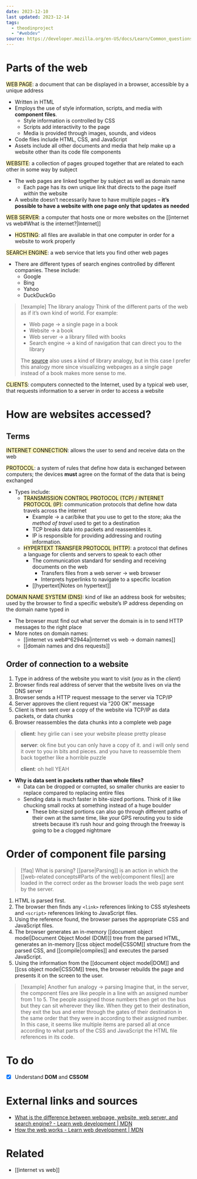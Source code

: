```yaml
---
date: 2023-12-10
last updated: 2023-12-14
tags:
  - theodinproject
  - "#webdev"
source: https://developer.mozilla.org/en-US/docs/Learn/Common_questions/Web_mechanics/Pages_sites_servers_and_search_engines
---
```

# Parts of the web

<mark style="background: #FFF3A3A6;">WEB PAGE</mark>: a document that can be displayed in a browser, accessible by a unique address
- Written in HTML
- Employs the use of style information, scripts, and media with **component files**.
	- Style information is controlled by CSS
	- Scripts add interactivity to the page
	- Media is provided through images, sounds, and videos
- Code files include HTML, CSS, and JavaScript
- Assets include all other documents and media that help make up a website other than its code file components

<mark style="background: #FFF3A3A6;">WEBSITE</mark>: a collection of pages grouped together that are related to each other in some way by subject
- The web pages are linked together by subject as well as domain name
	- Each page has its own unique link that directs to the page itself *within* the website
- A website doesn’t necessarily have to have multiple pages – **it’s possible to have a website with one page only that updates as needed**

<mark style="background: #FFF3A3A6;">WEB SERVER</mark>: a computer that hosts one or more websites on the [[internet vs web#What is the internet?|Internet]] 
- <mark style="background: #FFF3A3A6;">HOSTING</mark>: all files are available in that one computer in order for a website to work properly

<mark style="background: #FFF3A3A6;">SEARCH ENGINE</mark>: a web service that lets you find other web pages
- There are different types of search engines controlled by different companies. These include:
	- Google
	- Bing
	- Yahoo
	- DuckDuckGo

> [!example] The library analogy
> Think of the different parts of the web as if it’s own kind of world. For example:
> 
> - Web page → a single page in a book
> - Website → a book
> - Web server → a library filled with books
> - Search engine → a kind of navigation that can direct you to the library
> 
> The  [source](https://developer.mozilla.org/en-US/docs/Learn/Common_questions/Web_mechanics/Pages_sites_servers_and_search_engines) also uses a kind of library analogy, but in this case I prefer this analogy more since visualizing webpages as a single page instead of a book makes more sense to me.

<mark style="background: #FFF3A3A6;">CLIENTS</mark>: computers connected to the Internet, used by a typical web user, that requests information to a server in order to access a website

# How are websites accessed?

## Terms

<mark style="background: #FFF3A3A6;">INTERNET CONNECTION</mark>: allows the user to send and receive data on the web

<mark style="background: #FFF3A3A6;">PROTOCOL</mark>: a system of rules that define how data is exchanged between computers; the devices **must** agree on the format of the data that is being exchanged
- Types include:
	- <mark style="background: #FFF3A3A6;">TRANSMISSION CONTROL PROTOCOL (TCP) / INTERNET PROTOCOL (IP):</mark> communication protocols that define how data travels across the internet
		- Example → a car/bike that you use to get to the store; aka the *method of travel* used to get to a destination
		- TCP breaks data into packets and reassembles it.
		- IP is responsible for providing addressing and routing information.
	- <mark style="background: #FFF3A3A6;">HYPERTEXT TRANSFER PROTOCOL (HTTP)</mark>: a protocol that defines a language for clients and servers to speak to each other
		- The communication standard for sending and receiving documents on the web
			- Transfers files from a web server → web browser
			- Interprets hyperlinks to navigate to a specific location
		- [[hypertext|Notes on hypertext]]

<mark style="background: #FFF3A3A6;">DOMAIN NAME SYSTEM (DNS)</mark>: kind of like an address book for websites; used by the browser to find a specific website’s IP address depending on the domain name typed in
- The browser must find out what server the domain is in to send HTTP messages to the right place
- More notes on domain names:
	- [[internet vs web#^62944a|internet vs web → domain names]]
	- [[domain names and dns requests]]
## Order of connection to a website
1. Type in address of the website you want to visit (*you* as in the *client*)
2. Browser finds real address of server that the website lives on via the DNS server
3. Browser sends a HTTP request message to the server via TCP/IP
4. Server approves the client request via “200 OK” message
5. Client is then sent over a copy of the website via TCP/IP as data packets, or data chunks
6. Browser reassembles the data chunks into a complete web page

> **client**: hey girlie can i see your website please pretty please
> 
> **server**: ok fine but you can only have a copy of it. and i will only send it over to you in bits and pieces. and you have to reassemble them back together like a horrible puzzle
> 
> **client**: oh hell YEAH

- **Why is data sent in packets rather than whole files?**
	- Data can be dropped or corrupted, so smaller chunks are easier to replace compared to replacing entire files
	- Sending data is much faster in bite-sized portions. Think of it like chucking small rocks at something instead of a huge boulder
		- These bite-sized portions can also go through different paths of their own at the same time, like your GPS rerouting you to side streets because it’s rush hour and going through the freeway is going to be a clogged nightmare

# Order of component file parsing

> [!faq] What is parsing?
> [[parse|Parsing]] is an action in which the [[web-related concepts#Parts of the web|component files]] are loaded in the correct order as the browser loads the web page sent by the server.

1. HTML is parsed first. 
2. The browser then finds any ```<link>``` references linking to CSS stylesheets and ```<script>``` references linking to JavaScript files.
3. Using the reference found, the browser parses the appropriate CSS and JavaScript files.
4. The browser generates an in-memory [[document object model|Document Object Model (DOM)]] tree from the parsed HTML, generates an in-memory [[css object model|CSSOM]] structure from the parsed CSS, and [[compile|compiles]] and executes the parsed JavaScript.
1. Using the information from the [[document object model|DOM]] and [[css object model|CSSOM]] trees, the browser rebuilds the page and presents it on the screen to the user.

> [!example] Another fun analogy → parsing
> Imagine that, in the server, the component files are like people in a line with an assigned number from 1 to 5. The people assigned those numbers then get  on the bus but they can sit wherever they like. When they get to their destination, they exit the bus and enter through the gates of their destination in the same order that they were in according to their assigned number. In this case, it seems like multiple items are parsed all at once according to what parts of the CSS and JavaScript the HTML file references in its code.

# To do
- [x] Understand **DOM** and **CSSOM**
# External links and sources
- [What is the difference between webpage, website, web server, and search engine? - Learn web development | MDN](https://developer.mozilla.org/en-US/docs/Learn/Common_questions/Web_mechanics/Pages_sites_servers_and_search_engines)
- [How the web works - Learn web development | MDN](https://developer.mozilla.org/en-US/docs/Learn/Getting_started_with_the_web/How_the_Web_works#clients_and_servers)

# Related
- [[internet vs web]]